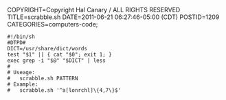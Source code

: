 COPYRIGHT=Copyright Hal Canary / ALL RIGHTS RESERVED
TITLE=scrabble.sh
DATE=2011-06-21 06:27:46-05:00 (CDT)
POSTID=1209
CATEGORIES=computers-code;

    #!/bin/sh
    #DTPD#
    DICT=/usr/share/dict/words
    test "$1" || { cat "$0"; exit 1; }
    exec grep -i "$@" "$DICT" | less
    #
    # Useage:
    #   scrabble.sh PATTERN
    # Example:
    #   scrabble.sh '^a[lonrchl]\{4,7\}$'

